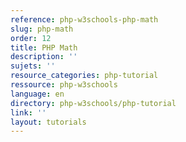 ```yaml
---
reference: php-w3schools-php-math
slug: php-math
order: 12
title: PHP Math
description: ''
sujets: ''
resource_categories: php-tutorial
ressource: php-w3schools
language: en
directory: php-w3schools/php-tutorial
link: ''
layout: tutorials
---
```

